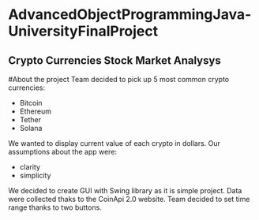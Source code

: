 # AdvancedObjectProgrammingJava-UniversityFinalProject

## Crypto Currencies Stock Market Analysys

#About the project
Team decided to pick up 5 most common crypto currencies:
- Bitcoin
- Ethereum
- Tether
- Solana

We wanted to display current value of each crypto in dollars. 
Our assumptions about the app were:
- clarity
- simplicity



We decided to create GUI with Swing library as it is simple project.
Data were collected thaks to the CoinApi 2.0 website.
Team decided to set time range thanks to two buttons.

